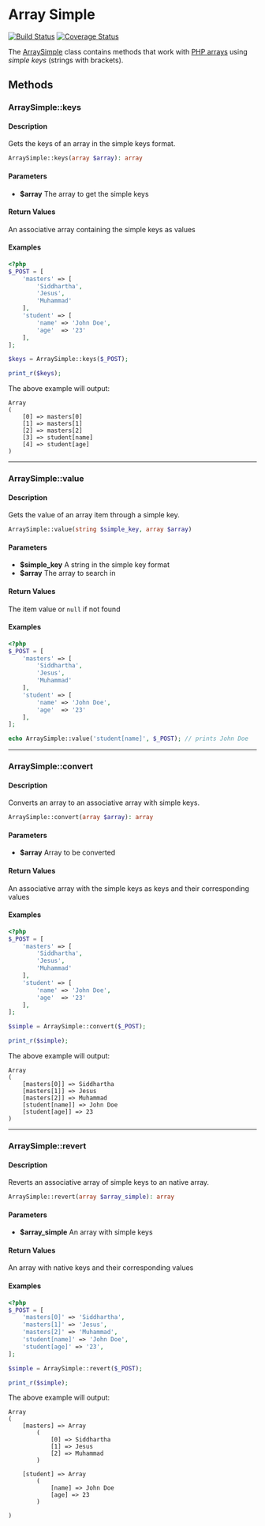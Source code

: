 # Array Simple

[![Build Status](https://travis-ci.org/natanfelles/array_simple.svg)](https://travis-ci.org/natanfelles/array_simple) [![Coverage Status](https://coveralls.io/repos/github/natanfelles/array_simple/badge.svg)](https://coveralls.io/github/natanfelles/array_simple)

The [ArraySimple](https://github.com/natanfelles/array_simple/blob/master/src/ArraySimple.php) class contains methods that work with [PHP arrays](https://www.php.net/manual/en/language.types.array.php) using *simple keys* (strings with brackets).

## Methods

### ArraySimple::keys

#### Description

Gets the keys of an array in the simple keys format.

```php
ArraySimple::keys(array $array): array
```

#### Parameters

- **$array** The array to get the simple keys

#### Return Values

An associative array containing the simple keys as values

#### Examples

```php
<?php
$_POST = [
	'masters' => [
		'Siddhartha',
		'Jesus',
		'Muhammad'
	],
	'student' => [
		'name' => 'John Doe',
		'age'  => '23'
	],
];

$keys = ArraySimple::keys($_POST);

print_r($keys);
```

The above example will output:

```
Array
(
    [0] => masters[0]
    [1] => masters[1]
    [2] => masters[2]
    [3] => student[name]
    [4] => student[age]
)
```

---

### ArraySimple::value

#### Description

Gets the value of an array item through a simple key.

```php
ArraySimple::value(string $simple_key, array $array)
```

#### Parameters

- **$simple_key** A string in the simple key format
- **$array** The array to search in


#### Return Values

The item value or `null` if not found

#### Examples

```php
<?php
$_POST = [
	'masters' => [
		'Siddhartha',
		'Jesus',
		'Muhammad'
	],
	'student' => [
		'name' => 'John Doe',
		'age'  => '23'
	],
];

echo ArraySimple::value('student[name]', $_POST); // prints John Doe

```

---

### ArraySimple::convert

#### Description

Converts an array to an associative array with simple keys.

```php
ArraySimple::convert(array $array): array
```

#### Parameters

- **$array** Array to be converted

#### Return Values

An associative array with the simple keys as keys and their corresponding values

#### Examples

```php
<?php
$_POST = [
	'masters' => [
		'Siddhartha',
		'Jesus',
		'Muhammad'
	],
	'student' => [
		'name' => 'John Doe',
		'age'  => '23'
	],
];

$simple = ArraySimple::convert($_POST);

print_r($simple);
```

The above example will output:

```
Array
(
    [masters[0]] => Siddhartha
    [masters[1]] => Jesus
    [masters[2]] => Muhammad
    [student[name]] => John Doe
    [student[age]] => 23
)
```

---

### ArraySimple::revert

#### Description

Reverts an associative array of simple keys to an native array.

```php
ArraySimple::revert(array $array_simple): array
```

#### Parameters

- **$array_simple** An array with simple keys

#### Return Values

An array with native keys and their corresponding values

#### Examples

```php
<?php
$_POST = [
	'masters[0]' => 'Siddhartha',
	'masters[1]' => 'Jesus',
	'masters[2]' => 'Muhammad',
	'student[name]' => 'John Doe',
	'student[age]' => '23',
];

$simple = ArraySimple::revert($_POST);

print_r($simple);
```

The above example will output:

```
Array
(
    [masters] => Array
        (
            [0] => Siddhartha
            [1] => Jesus
            [2] => Muhammad
        )

    [student] => Array
        (
            [name] => John Doe
            [age] => 23
        )

)
```

